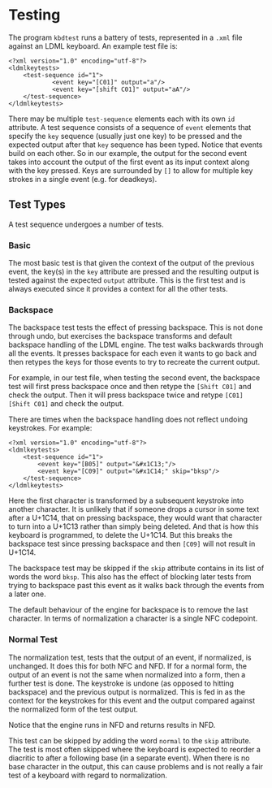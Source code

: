 # Testing

The program `kbdtest` runs a battery of tests, represented in a `.xml` file against an LDML keyboard. An example test file is:

```
<?xml version="1.0" encoding="utf-8"?>
<ldmlkeytests>
    <test-sequence id="1">
            <event key="[C01]" output="a"/>
            <event key="[shift C01]" output="aA"/>
    </test-sequence>
</ldmlkeytests>
```

There may be multiple `test-sequence` elements each with its own `id` attribute. A test sequence consists of a sequence of `event` elements that specify the `key` sequence (usually just one key) to be pressed and the expected output after that `key` sequence has been typed. Notice that events build on each other. So in our example, the output for the second event takes into account the output of the first event as its input context along with the key pressed. Keys are surrounded by `[]` to allow for multiple key strokes in a single event (e.g. for deadkeys).

## Test Types

A test sequence undergoes a number of tests.

### Basic

The most basic test is that given the context of the output of the previous event, the key(s) in the `key` attribute are pressed and the resulting output is tested against the expected `output` attribute. This is the first test and is always executed since it provides a context for all the other tests.

### Backspace

The backspace test tests the effect of pressing backspace. This is not done through undo, but exercises the backspace transforms and default backspace handling of the LDML engine. The test walks backwards through all the events. It presses backspace for each even it wants to go back and then retypes the keys for those events to try to recreate the current output.

For example, in our test file, when testing the second event, the backspace test will first press backspace once and then retype the `[Shift C01]` and check the output. Then it will press backspace twice and retype `[C01] [Shift C01]` and check the output.

There are times when the backspace handling does not reflect undoing keystrokes. For example:

```
<?xml version="1.0" encoding="utf-8"?>
<ldmlkeytests>
    <test-sequence id="1">
        <event key="[B05]" output="&#x1C13;"/>
        <event key="[C09]" output="&#x1C14;" skip="bksp"/>
    </test-sequence>
</ldmlkeytests>
```

Here the first character is transformed by a subsequent keystroke into another character. It is unlikely that if someone drops a cursor in some text after a U+1C14, that on pressing backspace, they would want that character to turn into a U+1C13 rather than simply being deleted. And that is how this keyboard is programmed, to delete the U+1C14. But this breaks the backspace test since pressing backspace and then `[C09]` will not result in U+1C14.

The backspace test may be skipped if the `skip` attribute contains in its list of words the word `bksp`. This also has the effect of blocking later tests from trying to backspace past this event as it walks back through the events from a later one.

The default behaviour of the engine for backspace is to remove the last character. In terms of normalization a character is a single NFC codepoint.

### Normal Test

The normalization test, tests that the output of an event, if normalized, is unchanged. It does this for both NFC and NFD. If for a normal form, the output of an event is not the same when normalized into a form, then a further test is done. The keystroke is undone (as opposed to hitting backspace) and the previous output is normalized. This is fed in as the context for the keystrokes for this event and the output compared against the normalized form of the test output.

Notice that the engine runs in NFD and returns results in NFD.

This test can be skipped by adding the word `normal` to the `skip` attribute. The test is most often skipped where the keyboard is expected to reorder a diacritic to after a following base (in a separate event). When there is no base character in the output, this can cause problems and is not really a fair test of a keyboard with regard to normalization.
